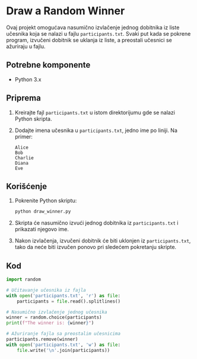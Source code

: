 # Draw a Random Winner

Ovaj projekt omogućava nasumično izvlačenje jednog dobitnika iz liste učesnika koja se nalazi u fajlu `participants.txt`. Svaki put kada se pokrene program, izvučeni dobitnik se uklanja iz liste, a preostali učesnici se ažuriraju u fajlu.

## Potrebne komponente

- Python 3.x

## Priprema

1. Kreirajte fajl `participants.txt` u istom direktorijumu gde se nalazi Python skripta.
2. Dodajte imena učesnika u `participants.txt`, jedno ime po liniji. Na primer:

    ```
    Alice
    Bob
    Charlie
    Diana
    Eve
    ```

## Korišćenje

1. Pokrenite Python skriptu:

    ```bash
    python draw_winner.py
    ```

2. Skripta će nasumično izvući jednog dobitnika iz `participants.txt` i prikazati njegovo ime.

3. Nakon izvlačenja, izvučeni dobitnik će biti uklonjen iz `participants.txt`, tako da neće biti izvučen ponovo pri sledećem pokretanju skripte.

## Kod

```python
import random

# Učitavanje učesnika iz fajla
with open('participants.txt', 'r') as file:
    participants = file.read().splitlines()

# Nasumično izvlačenje jednog učesnika
winner = random.choice(participants)
print(f"The winner is: {winner}")

# Ažuriranje fajla sa preostalim učesnicima
participants.remove(winner)
with open('participants.txt', 'w') as file:
    file.write('\n'.join(participants))
